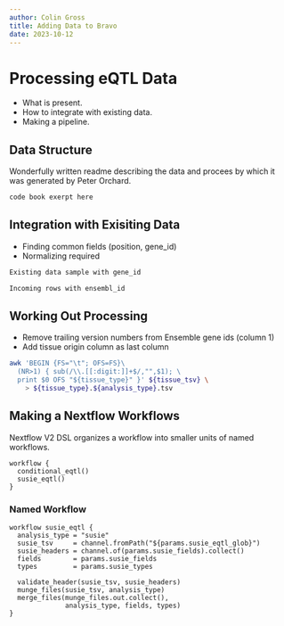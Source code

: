 ```yaml
---
author: Colin Gross
title: Adding Data to Bravo
date: 2023-10-12
---
```


# Processing eQTL Data
- What is present.
- How to integrate with existing data.
- Making a pipeline.

## Data Structure
Wonderfully written readme describing the data and procees by which it was generated by Peter Orchard.

```md
code book exerpt here
```

## Integration with Exisiting Data
- Finding common fields (position, gene\_id)
- Normalizing required

```txt
Existing data sample with gene_id
```

```txt
Incoming rows with ensembl_id
```

## Working Out Processing
- Remove trailing version numbers from Ensemble gene ids (column 1)
- Add tissue origin column as last column

```sh
awk 'BEGIN {FS="\t"; OFS=FS}\
  (NR>1) { sub(/\\.[[:digit:]]+$/,"",$1); \
  print $0 OFS "${tissue_type}" }' ${tissue_tsv} \
    > ${tissue_type}.${analysis_type}.tsv
```

## Making a Nextflow Workflows
Nextflow V2 DSL organizes a workflow into smaller units of named workflows.

```nf
workflow {
  conditional_eqtl()
  susie_eqtl()
}
```

### Named Workflow
```nf
workflow susie_eqtl {
  analysis_type = "susie"
  susie_tsv     = channel.fromPath("${params.susie_eqtl_glob}")
  susie_headers = channel.of(params.susie_fields).collect()
  fields        = params.susie_fields
  types         = params.susie_types

  validate_header(susie_tsv, susie_headers)
  munge_files(susie_tsv, analysis_type)
  merge_files(munge_files.out.collect(), 
              analysis_type, fields, types)
}
```
